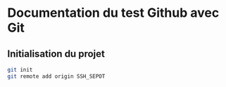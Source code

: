 # Documentation du test Github avec Git

## Initialisation du projet

```bash
git init
git remote add origin SSH_SEPOT
```
